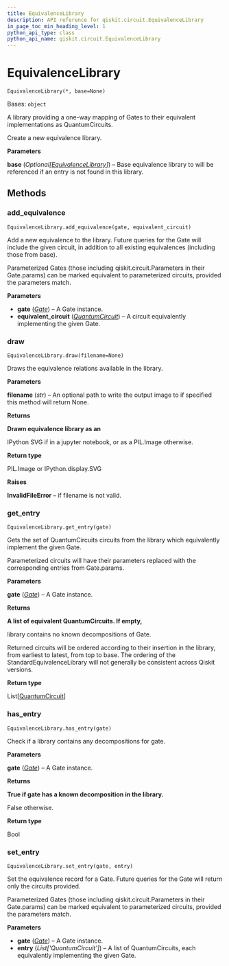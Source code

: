 ```yaml
---
title: EquivalenceLibrary
description: API reference for qiskit.circuit.EquivalenceLibrary
in_page_toc_min_heading_level: 1
python_api_type: class
python_api_name: qiskit.circuit.EquivalenceLibrary
---
```


# EquivalenceLibrary

<span id="qiskit.circuit.EquivalenceLibrary" />

`EquivalenceLibrary(*, base=None)`

Bases: `object`

A library providing a one-way mapping of Gates to their equivalent implementations as QuantumCircuits.

Create a new equivalence library.

**Parameters**

**base** (*Optional\[*[*EquivalenceLibrary*](#qiskit.circuit.EquivalenceLibrary "qiskit.circuit.EquivalenceLibrary")*]*) – Base equivalence library to will be referenced if an entry is not found in this library.

## Methods

### add\_equivalence

<span id="qiskit.circuit.EquivalenceLibrary.add_equivalence" />

`EquivalenceLibrary.add_equivalence(gate, equivalent_circuit)`

Add a new equivalence to the library. Future queries for the Gate will include the given circuit, in addition to all existing equivalences (including those from base).

Parameterized Gates (those including qiskit.circuit.Parameters in their Gate.params) can be marked equivalent to parameterized circuits, provided the parameters match.

**Parameters**

*   **gate** ([*Gate*](qiskit.circuit.Gate "qiskit.circuit.Gate")) – A Gate instance.
*   **equivalent\_circuit** ([*QuantumCircuit*](qiskit.circuit.QuantumCircuit "qiskit.circuit.QuantumCircuit")) – A circuit equivalently implementing the given Gate.

### draw

<span id="qiskit.circuit.EquivalenceLibrary.draw" />

`EquivalenceLibrary.draw(filename=None)`

Draws the equivalence relations available in the library.

**Parameters**

**filename** (*str*) – An optional path to write the output image to if specified this method will return None.

**Returns**

**Drawn equivalence library as an**

IPython SVG if in a jupyter notebook, or as a PIL.Image otherwise.

**Return type**

PIL.Image or IPython.display.SVG

**Raises**

**InvalidFileError** – if filename is not valid.

### get\_entry

<span id="qiskit.circuit.EquivalenceLibrary.get_entry" />

`EquivalenceLibrary.get_entry(gate)`

Gets the set of QuantumCircuits circuits from the library which equivalently implement the given Gate.

Parameterized circuits will have their parameters replaced with the corresponding entries from Gate.params.

**Parameters**

**gate** ([*Gate*](qiskit.circuit.Gate "qiskit.circuit.Gate")) – A Gate instance.

**Returns**

**A list of equivalent QuantumCircuits. If empty,**

library contains no known decompositions of Gate.

Returned circuits will be ordered according to their insertion in the library, from earliest to latest, from top to base. The ordering of the StandardEquivalenceLibrary will not generally be consistent across Qiskit versions.

**Return type**

List\[[QuantumCircuit](qiskit.circuit.QuantumCircuit "qiskit.circuit.QuantumCircuit")]

### has\_entry

<span id="qiskit.circuit.EquivalenceLibrary.has_entry" />

`EquivalenceLibrary.has_entry(gate)`

Check if a library contains any decompositions for gate.

**Parameters**

**gate** ([*Gate*](qiskit.circuit.Gate "qiskit.circuit.Gate")) – A Gate instance.

**Returns**

**True if gate has a known decomposition in the library.**

False otherwise.

**Return type**

Bool

### set\_entry

<span id="qiskit.circuit.EquivalenceLibrary.set_entry" />

`EquivalenceLibrary.set_entry(gate, entry)`

Set the equivalence record for a Gate. Future queries for the Gate will return only the circuits provided.

Parameterized Gates (those including qiskit.circuit.Parameters in their Gate.params) can be marked equivalent to parameterized circuits, provided the parameters match.

**Parameters**

*   **gate** ([*Gate*](qiskit.circuit.Gate "qiskit.circuit.Gate")) – A Gate instance.
*   **entry** (*List\['QuantumCircuit']*) – A list of QuantumCircuits, each equivalently implementing the given Gate.

